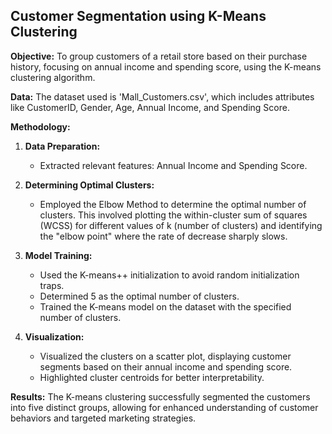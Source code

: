 ## Customer Segmentation using K-Means Clustering

**Objective:**
To group customers of a retail store based on their purchase history, focusing on annual income and spending score, using the K-means clustering algorithm.

**Data:**
The dataset used is 'Mall_Customers.csv', which includes attributes like CustomerID, Gender, Age, Annual Income, and Spending Score.

**Methodology:**
1. **Data Preparation:**
   - Extracted relevant features: Annual Income and Spending Score.
   
2. **Determining Optimal Clusters:**
   - Employed the Elbow Method to determine the optimal number of clusters. This involved plotting the within-cluster sum of squares (WCSS) for different values of k (number of clusters) and identifying the "elbow point" where the rate of decrease sharply slows.

3. **Model Training:**
   - Used the K-means++ initialization to avoid random initialization traps.
   - Determined 5 as the optimal number of clusters.
   - Trained the K-means model on the dataset with the specified number of clusters.

4. **Visualization:**
   - Visualized the clusters on a scatter plot, displaying customer segments based on their annual income and spending score.
   - Highlighted cluster centroids for better interpretability.

**Results:**
The K-means clustering successfully segmented the customers into five distinct groups, allowing for enhanced understanding of customer behaviors and targeted marketing strategies.
